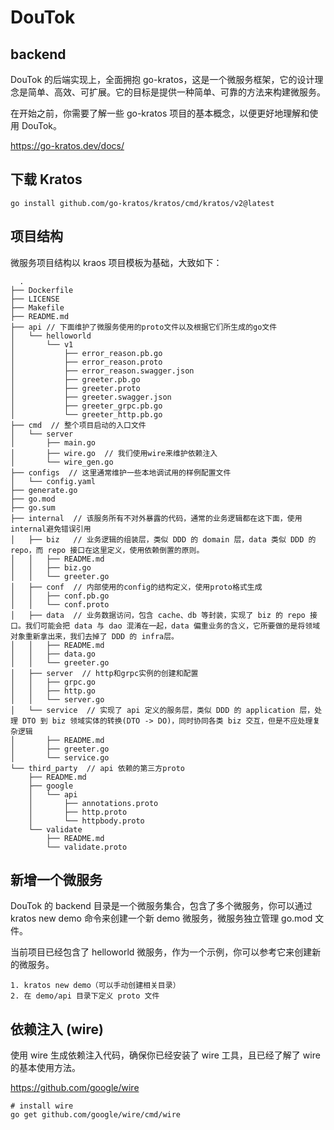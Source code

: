 # DouTok

## backend
DouTok 的后端实现上，全面拥抱 go-kratos，这是一个微服务框架，它的设计理念是简单、高效、可扩展。它的目标是提供一种简单、可靠的方法来构建微服务。

在开始之前，你需要了解一些 go-kratos 项目的基本概念，以便更好地理解和使用 DouTok。

https://go-kratos.dev/docs/

## 下载 Kratos
```
go install github.com/go-kratos/kratos/cmd/kratos/v2@latest
```

## 项目结构
微服务项目结构以 kraos 项目模板为基础，大致如下：
```
  .
├── Dockerfile  
├── LICENSE
├── Makefile  
├── README.md
├── api // 下面维护了微服务使用的proto文件以及根据它们所生成的go文件
│   └── helloworld
│       └── v1
│           ├── error_reason.pb.go
│           ├── error_reason.proto
│           ├── error_reason.swagger.json
│           ├── greeter.pb.go
│           ├── greeter.proto
│           ├── greeter.swagger.json
│           ├── greeter_grpc.pb.go
│           └── greeter_http.pb.go
├── cmd  // 整个项目启动的入口文件
│   └── server
│       ├── main.go
│       ├── wire.go  // 我们使用wire来维护依赖注入
│       └── wire_gen.go
├── configs  // 这里通常维护一些本地调试用的样例配置文件
│   └── config.yaml
├── generate.go
├── go.mod
├── go.sum
├── internal  // 该服务所有不对外暴露的代码，通常的业务逻辑都在这下面，使用internal避免错误引用
│   ├── biz   // 业务逻辑的组装层，类似 DDD 的 domain 层，data 类似 DDD 的 repo，而 repo 接口在这里定义，使用依赖倒置的原则。
│   │   ├── README.md
│   │   ├── biz.go
│   │   └── greeter.go
│   ├── conf  // 内部使用的config的结构定义，使用proto格式生成
│   │   ├── conf.pb.go
│   │   └── conf.proto
│   ├── data  // 业务数据访问，包含 cache、db 等封装，实现了 biz 的 repo 接口。我们可能会把 data 与 dao 混淆在一起，data 偏重业务的含义，它所要做的是将领域对象重新拿出来，我们去掉了 DDD 的 infra层。
│   │   ├── README.md
│   │   ├── data.go
│   │   └── greeter.go
│   ├── server  // http和grpc实例的创建和配置
│   │   ├── grpc.go
│   │   ├── http.go
│   │   └── server.go
│   └── service  // 实现了 api 定义的服务层，类似 DDD 的 application 层，处理 DTO 到 biz 领域实体的转换(DTO -> DO)，同时协同各类 biz 交互，但是不应处理复杂逻辑
│       ├── README.md
│       ├── greeter.go
│       └── service.go
└── third_party  // api 依赖的第三方proto
    ├── README.md
    ├── google
    │   └── api
    │       ├── annotations.proto
    │       ├── http.proto
    │       └── httpbody.proto
    └── validate
        ├── README.md
        └── validate.proto
```

## 新增一个微服务
DouTok 的 backend 目录是一个微服务集合，包含了多个微服务，你可以通过 kratos new demo 命令来创建一个新 demo 微服务，微服务独立管理 go.mod 文件。

当前项目已经包含了 helloworld 微服务，作为一个示例，你可以参考它来创建新的微服务。
```
1. kratos new demo（可以手动创建相关目录）
2. 在 demo/api 目录下定义 proto 文件
```

## 依赖注入 (wire)
使用 wire 生成依赖注入代码，确保你已经安装了 wire 工具，且已经了解了 wire 的基本使用方法。

https://github.com/google/wire
```
# install wire
go get github.com/google/wire/cmd/wire
```
